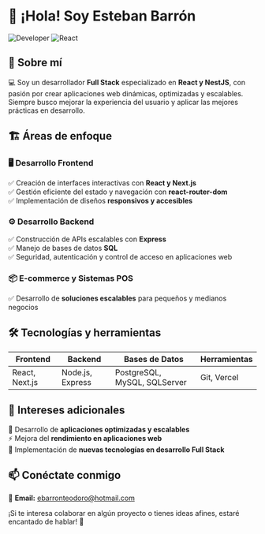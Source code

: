 # 👋 ¡Hola! Soy Esteban Barrón

![Developer](https://img.shields.io/badge/Full%20Stack-Developer-blue.svg) ![React](https://img.shields.io/badge/React.svg)

## 🚀 Sobre mí
💻 Soy un desarrollador **Full Stack** especializado en **React y NestJS**, con pasión por crear aplicaciones web dinámicas, optimizadas y escalables. Siempre busco mejorar la experiencia del usuario y aplicar las mejores prácticas en desarrollo.

## 🏗️ Áreas de enfoque
### 🖥️ Desarrollo Frontend
✅ Creación de interfaces interactivas con **React y Next.js**  
✅ Gestión eficiente del estado y navegación con **react-router-dom**  
✅ Implementación de diseños **responsivos y accesibles**  

### ⚙️ Desarrollo Backend
✅ Construcción de APIs escalables con **Express**  
✅ Manejo de bases de datos **SQL**  
✅ Seguridad, autenticación y control de acceso en aplicaciones web  

### 📦 E-commerce y Sistemas POS 
✅ Desarrollo de **soluciones escalables** para pequeños y medianos negocios  

## 🛠️ Tecnologías y herramientas
| Frontend | Backend | Bases de Datos | Herramientas |
|----------|---------|---------------|-------------|
| React, Next.js | Node.js, Express | PostgreSQL, MySQL, SQLServer | Git, Vercel |

## 📌 Intereses adicionales
🎯 Desarrollo de **aplicaciones optimizadas y escalables**  
⚡ Mejora del **rendimiento en aplicaciones web**  
🚀 Implementación de **nuevas tecnologías en desarrollo Full Stack**  

## 📫 Conéctate conmigo
📧 **Email:** ebarronteodoro@hotmail.com  

¡Si te interesa colaborar en algún proyecto o tienes ideas afines, estaré encantado de hablar! 🚀

